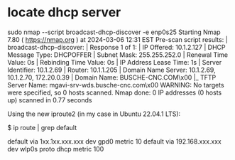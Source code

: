 # locate dhcp server

sudo nmap --script broadcast-dhcp-discover -e enp0s25
Starting Nmap 7.80 ( <https://nmap.org> ) at 2024-03-06 12:31 EST
Pre-scan script results:
| broadcast-dhcp-discover:
|   Response 1 of 1:
|     IP Offered: 10.1.2.127
|     DHCP Message Type: DHCPOFFER
|     Subnet Mask: 255.255.252.0
|     Renewal Time Value: 0s
|     Rebinding Time Value: 0s
|     IP Address Lease Time: 1s
|     Server Identifier: 10.1.2.69
|     Router: 10.1.1.205
|     Domain Name Server: 10.1.2.69, 10.1.2.70, 172.20.0.39
|     Domain Name: BUSCHE-CNC.COM\x00
|_    TFTP Server Name: mgavi-srv-wds.busche-cnc.com\x00
WARNING: No targets were specified, so 0 hosts scanned.
Nmap done: 0 IP addresses (0 hosts up) scanned in 0.77 seconds

Using the new iproute2 (in my case in Ubuntu 22.04.1 LTS):

$ ip route | grep default

default via 1xx.1xx.xxx.xxx dev gpd0 metric 10
default via 192.168.xxx.xxx dev wlp0s proto dhcp metric 100
